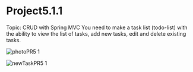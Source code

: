 # Project5.1.1

Topic: CRUD with Spring MVC
You need to make a task list (todo-list) with the ability to view the list of tasks, add new tasks, edit and delete existing tasks.

![photoPR5 1](https://github.com/NikolayJRStudent/Project5.1.1/assets/120953643/d4d742e0-46c4-46fe-9988-ce25cee318ae)

![newTaskPR5 1](https://github.com/NikolayJRStudent/Project5.1.1/assets/120953643/ce79f7e2-6279-45bc-8489-92723498e95c)
